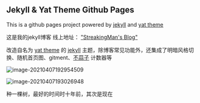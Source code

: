 ## Jekyll & Yat Theme Github Pages

This is a github pages project powered by [jekyll](https://jekyllrb.com/) and  [yat theme](https://github.com/jeffreytse/jekyll-theme-yat)

这是我的jekyll博客 线上地址： ["StreakingMan's Blog"](https://blog.streakingman.com/) 

改造自名为  [yat theme](https://github.com/jeffreytse/jekyll-theme-yat) 的  [jekyll](https://jekyllrb.com/)  主题，除博客常见功能外，还集成了明暗风格切换、随机首页图、gitment、[不蒜子](https://busuanzi.ibruce.info/) 计数器等

![image-20210407192954509](https://media-bed.streakingman.com/image-20210407192954509.png)

![image-20210407193026948](https://media-bed.streakingman.com/image-20210407193026948.png)



种一棵树，最好的时间时十年前，其次是现在

